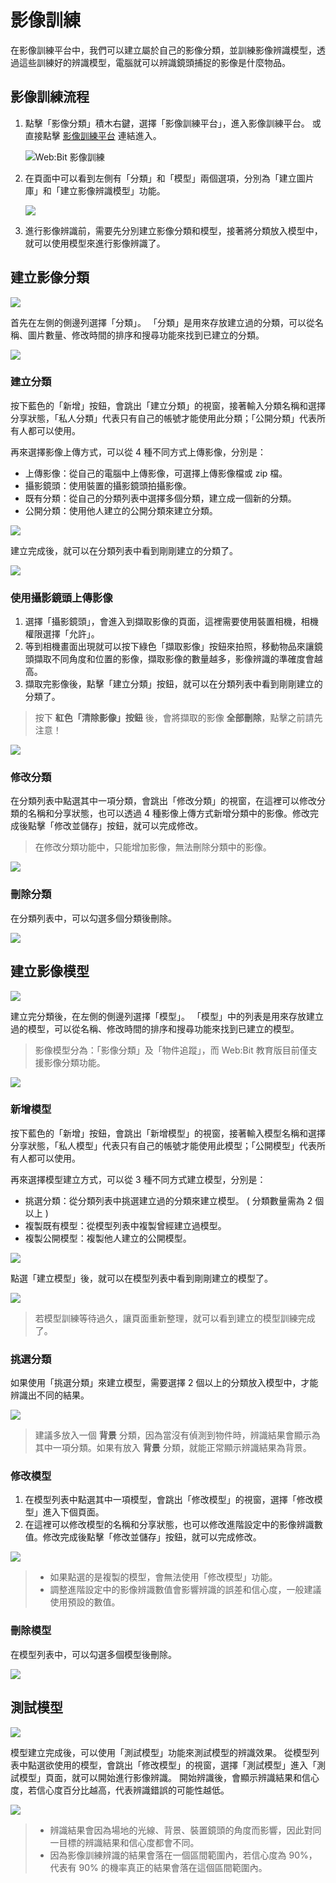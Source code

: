 # 影像訓練

在影像訓練平台中，我們可以建立屬於自己的影像分類，並訓練影像辨識模型，透過這些訓練好的辨識模型，電腦就可以辨識鏡頭捕捉的影像是什麼物品。

## 影像訓練流程

1. 點擊「影像分類」積木右鍵，選擇「影像訓練平台」，進入影像訓練平台。
或直接點擊 [影像訓練平台](https://vision.webduino.io/) 連結進入。

    ![Web:Bit 影像訓練](../../../../media/zh-tw/education/extension/imagemlDetect-training-01.jpg)

2. 在頁面中可以看到左側有「分類」和「模型」兩個選項，分別為「建立圖片庫」和「建立影像辨識模型」功能。

    ![](/uploads/upload_47b47564480ffc10e1fcf9747e9144fc.png)

3. 進行影像辨識前，需要先分別建立影像分類和模型，接著將分類放入模型中，就可以使用模型來進行影像辨識了。

## 建立影像分類

![](/uploads/upload_59b244ceff2cb52c9973525ec4b4760e.png)



首先在左側的側邊列選擇「分類」。
「分類」是用來存放建立過的分類，可以從名稱、圖片數量、修改時間的排序和搜尋功能來找到已建立的分類。

![](/uploads/upload_d8ff6d306dbee0be60409133aa0a0f0f.png)

### 建立分類

按下藍色的「新增」按鈕，會跳出「建立分類」的視窗，接著輸入分類名稱和選擇分享狀態，「私人分類」代表只有自己的帳號才能使用此分類；「公開分類」代表所有人都可以使用。

再來選擇影像上傳方式，可以從 4 種不同方式上傳影像，分別是：

- 上傳影像：從自己的電腦中上傳影像，可選擇上傳影像檔或 zip 檔。
- 攝影鏡頭：使用裝置的攝影鏡頭拍攝影像。
- 既有分類：從自己的分類列表中選擇多個分類，建立成一個新的分類。
- 公開分類：使用他人建立的公開分類來建立分類。

![](/uploads/upload_654e14892aa5f251f12741c1f921875b.png)

建立完成後，就可以在分類列表中看到剛剛建立的分類了。

![](/uploads/upload_c292e42ca0e35839e15d3e328d6614bd.png)

### 使用攝影鏡頭上傳影像

1. 選擇「攝影鏡頭」，會進入到擷取影像的頁面，這裡需要使用裝置相機，相機權限選擇「允許」。
2. 等到相機畫面出現就可以按下綠色「擷取影像」按鈕來拍照，移動物品來讓鏡頭擷取不同角度和位置的影像，擷取影像的數量越多，影像辨識的準確度會越高。
3. 擷取完影像後，點擊「建立分類」按鈕，就可以在分類列表中看到剛剛建立的分類了。

> 按下 **紅色「清除影像」按鈕** 後，會將擷取的影像 **全部刪除**，點擊之前請先注意！

![](/uploads/upload_66e6632105714c386a2cd6feaf60ccce.png)

### 修改分類

在分類列表中點選其中一項分類，會跳出「修改分類」的視窗，在這裡可以修改分類的名稱和分享狀態，也可以透過 4 種影像上傳方式新增分類中的影像。修改完成後點擊「修改並儲存」按鈕，就可以完成修改。

> 在修改分類功能中，只能增加影像，無法刪除分類中的影像。

![](/uploads/upload_d99263812253f635e6cc248ec0ff653e.png)

### 刪除分類

在分類列表中，可以勾選多個分類後刪除。

![](/uploads/upload_b27ffaefab01dbbbba952e1b46a428bc.png)

## 建立影像模型

![](/uploads/upload_519ba46b39e29631f79a12b245a92e5f.png)

建立完分類後，在左側的側邊列選擇「模型」。
「模型」中的列表是用來存放建立過的模型，可以從名稱、修改時間的排序和搜尋功能來找到已建立的模型。

> 影像模型分為：「影像分類」及「物件追蹤」，而 Web:Bit 教育版目前僅支援影像分類功能。

![](/uploads/upload_a5206f2ce87136c8ffa6749477fba8d3.png)

### 新增模型

按下藍色的「新增」按鈕，會跳出「新增模型」的視窗，接著輸入模型名稱和選擇分享狀態，「私人模型」代表只有自己的帳號才能使用此模型；「公開模型」代表所有人都可以使用。

再來選擇模型建立方式，可以從 3 種不同方式建立模型，分別是：

- 挑選分類：從分類列表中挑選建立過的分類來建立模型。 ( 分類數量需為 2 個以上 )
- 複製既有模型：從模型列表中複製曾經建立過模型。
- 複製公開模型：複製他人建立的公開模型。

![](/uploads/upload_f46f45f8aa52d882109cb3b60ea3f49a.png)

點選「建立模型」後，就可以在模型列表中看到剛剛建立的模型了。

![](/uploads/upload_4cadfc3204c1a3d85d3c541c1f04fc74.png)

> 若模型訓練等待過久，讓頁面重新整理，就可以看到建立的模型訓練完成了。

### 挑選分類

如果使用「挑選分類」來建立模型，需要選擇 2 個以上的分類放入模型中，才能辨識出不同的結果。

![](/uploads/upload_0862adc85e14f58e18a67b44dd34a74f.png)

> 建議多放入一個 **背景** 分類，因為當沒有偵測到物件時，辨識結果會顯示為其中一項分類。如果有放入 **背景** 分類，就能正常顯示辨識結果為背景。

### 修改模型

1. 在模型列表中點選其中一項模型，會跳出「修改模型」的視窗，選擇「修改模型」進入下個頁面。
2. 在這裡可以修改模型的名稱和分享狀態，也可以修改進階設定中的影像辨識數值。修改完成後點擊「修改並儲存」按鈕，就可以完成修改。

![](/uploads/upload_2e62f09d3ac210102f31c151f210ce02.png)

>- 如果點選的是複製的模型，會無法使用「修改模型」功能。
>- 調整進階設定中的影像辨識數值會影響辨識的誤差和信心度，一般建議使用預設的數值。

### 刪除模型

在模型列表中，可以勾選多個模型後刪除。

![](/uploads/upload_f9a1b6dc60c9e112e2026228494b5c1c.png)

## 測試模型

![](/uploads/upload_ade2c12c9c512fde5fe6c596b0dd4beb.png)

模型建立完成後，可以使用「測試模型」功能來測試模型的辨識效果。
從模型列表中點選欲使用的模型，會跳出「修改模型」的視窗，選擇「測試模型」進入「測試模型」頁面，就可以開始進行影像辨識。
開始辨識後，會顯示辨識結果和信心度，若信心度百分比越高，代表辨識錯誤的可能性越低。

![](/uploads/upload_da7f95d388452ea193edbd650240d5f6.png)

>- 辨識結果會因為場地的光線、背景、裝置鏡頭的角度而影響，因此對同一目標的辨識結果和信心度都會不同。
>- 因為影像訓練辨識的結果會落在一個區間範圍內，若信心度為 90%，代表有 90% 的機率真正的結果會落在這個區間範圍內。
